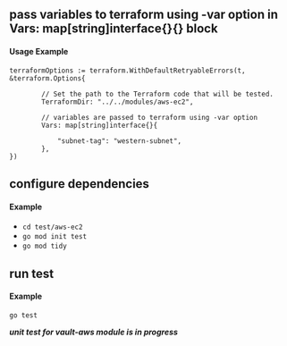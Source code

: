 ## pass variables to terraform using -var option in Vars: map[string]interface{}{} block

#### Usage Example
~~~
terraformOptions := terraform.WithDefaultRetryableErrors(t, &terraform.Options{

		// Set the path to the Terraform code that will be tested.
		TerraformDir: "../../modules/aws-ec2",

		// variables are passed to terraform using -var option
		Vars: map[string]interface{}{

			"subnet-tag": "western-subnet",
		},
})
~~~

## configure dependencies

#### Example
- `cd test/aws-ec2`
- `go mod init test`
- `go mod tidy`

## run test

#### Example
`go test`

***unit test for vault-aws module is in progress***